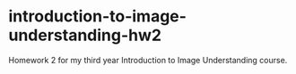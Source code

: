 # introduction-to-image-understanding-hw2
Homework 2 for my third year Introduction to Image Understanding course.
